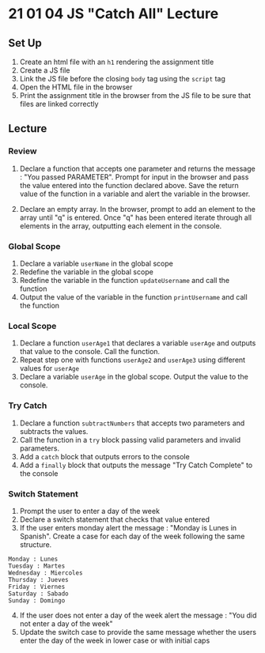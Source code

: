 # 21 01 04 JS "Catch All" Lecture

## Set Up
1. Create an html file with an `h1` rendering the assignment title
1. Create a JS file 
1. Link the JS file before the closing `body` tag using the `script` tag
1. Open the HTML file in the browser
1. Print the assignment title in the browser from the JS file to be sure that files are linked correctly

## Lecture 
### Review

1. Declare a function that accepts one parameter and returns the message : "You passed PARAMETER". Prompt for input in the browser and pass the value entered into the function declared above. Save the return value of the function in a variable and alert the variable in the browser. 

1. Declare an empty array. In the browser, prompt to add an element to the array until "q" is entered. Once "q" has been entered iterate through all elements in the array, outputting each element in the console.

### Global Scope

1. Declare a variable `userName` in the global scope
1. Redefine the variable in the global scope
1. Redefine the variable in the function `updateUsername` and call the function
1. Output the value of the variable in the function `printUsername` and call the function

### Local Scope

1. Declare a function `userAge1` that declares a variable `userAge` and outputs that value to the console. Call the function.
1. Repeat step one with functions `userAge2` and `userAge3` using different values for `userAge`
1. Declare a variable `userAge` in the global scope. Output the value to the console. 

### Try Catch

1. Declare a function `subtractNumbers` that accepts two parameters and subtracts the values.
1. Call the function in a `try` block passing valid parameters and invalid parameters. 
1. Add a `catch` block that outputs errors to the console
1. Add a `finally` block that outputs the message "Try Catch Complete" to the console

### Switch Statement

1. Prompt the user to enter a day of the week
2. Declare a switch statement that checks that value entered
3. If the user enters monday alert the message : "Monday is Lunes in Spanish". Create a case for each day of the week following the same structure.
```
Monday : Lunes
Tuesday : Martes
Wednesday : Miercoles
Thursday : Jueves
Friday : Viernes
Saturday : Sabado
Sunday : Domingo
```
4. If the user does not enter a day of the week alert the message  : "You did not enter a day of the week"
5. Update the switch case to provide the same message whether the users enter the day of the week in lower case or with initial caps
